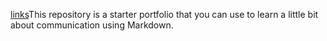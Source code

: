  [links](url)This repository is a starter portfolio that you can use to learn a little bit about communication using Markdown.
